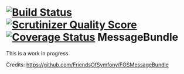[![Build Status](https://travis-ci.org/Miliooo/MilioooMessageBundle.png)](https://travis-ci.org/Miliooo/MilioooMessageBundle) [![Scrutinizer Quality Score](https://scrutinizer-ci.com/g/Miliooo/MilioooMessageBundle/badges/quality-score.png?s=1b202fe5f37d6023bc55b7777d71d5867a682ca2)](https://scrutinizer-ci.com/g/Miliooo/MilioooMessageBundle/) [![Coverage Status](https://coveralls.io/repos/Miliooo/MilioooMessageBundle/badge.png)](https://coveralls.io/r/Miliooo/MilioooMessageBundle)
MessageBundle
=============

This is a work in progress

Credits:
https://github.com/FriendsOfSymfony/FOSMessageBundle
